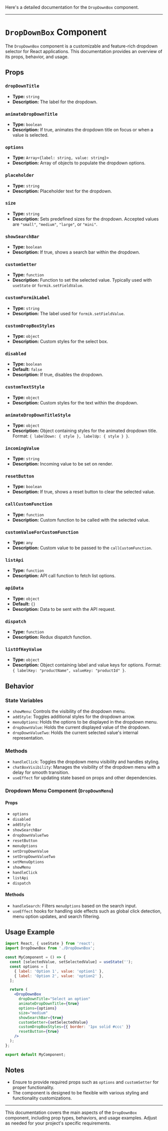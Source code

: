 Here's a detailed documentation for the `DropDownBox` component.

---

# `DropDownBox` Component

The `DropDownBox` component is a customizable and feature-rich dropdown selector for React applications. This documentation provides an overview of its props, behavior, and usage.

## Props

### `dropDownTitle`
- **Type:** `string`
- **Description:** The label for the dropdown.

### `animateDropDownTitle`
- **Type:** `boolean`
- **Description:** If true, animates the dropdown title on focus or when a value is selected.

### `options`
- **Type:** `Array<{label: string, value: string}>`
- **Description:** Array of objects to populate the dropdown options.

### `placeholder`
- **Type:** `string`
- **Description:** Placeholder text for the dropdown.

### `size`
- **Type:** `string`
- **Description:** Sets predefined sizes for the dropdown. Accepted values are `"small"`, `"medium"`, `"large"`, or `"mini"`.

### `showSearchBar`
- **Type:** `boolean`
- **Description:** If true, shows a search bar within the dropdown.

### `customSetter`
- **Type:** `function`
- **Description:** Function to set the selected value. Typically used with `useState` or `formik.setFieldValue`.

### `customFormikLabel`
- **Type:** `string`
- **Description:** The label used for `formik.setFieldValue`.

### `customDropBoxStyles`
- **Type:** `object`
- **Description:** Custom styles for the select box.

### `disabled`
- **Type:** `boolean`
- **Default:** `false`
- **Description:** If true, disables the dropdown.

### `customTextStyle`
- **Type:** `object`
- **Description:** Custom styles for the text within the dropdown.

### `animateDropDownTitleStyle`
- **Type:** `object`
- **Description:** Object containing styles for the animated dropdown title. Format: `{ labelDown: { style }, labelUp: { style } }`.

### `incomingValue`
- **Type:** `string`
- **Description:** Incoming value to be set on render.

### `resetButton`
- **Type:** `boolean`
- **Description:** If true, shows a reset button to clear the selected value.

### `callCustomFunction`
- **Type:** `function`
- **Description:** Custom function to be called with the selected value.

### `customValueForCustomFunction`
- **Type:** `any`
- **Description:** Custom value to be passed to the `callCustomFunction`.

### `listApi`
- **Type:** `function`
- **Description:** API call function to fetch list options.

### `apiData`
- **Type:** `object`
- **Default:** `{}`
- **Description:** Data to be sent with the API request.

### `dispatch`
- **Type:** `function`
- **Description:** Redux dispatch function.

### `listOfKeyValue`
- **Type:** `object`
- **Description:** Object containing label and value keys for options. Format: `{ labelKey: "productName", valueKey: "productId" }`.

## Behavior

### State Variables

- `showMenu`: Controls the visibility of the dropdown menu.
- `addStyle`: Toggles additional styles for the dropdown arrow.
- `menuOptions`: Holds the options to be displayed in the dropdown menu.
- `dropDownValue`: Holds the current displayed value of the dropdown.
- `dropDownValueTwo`: Holds the current selected value's internal representation.

### Methods

- `handleClick`: Toggles the dropdown menu visibility and handles styling.
- `chatBoxVisibility`: Manages the visibility of the dropdown menu with a delay for smooth transition.
- `useEffect` for updating state based on props and other dependencies.

### Dropdown Menu Component (`DropDownMenu`)

#### Props

- `options`
- `disabled`
- `addStyle`
- `showSearchBar`
- `dropDownValueTwo`
- `resetButton`
- `menuOptions`
- `setDropDownValue`
- `setDropDownValueTwo`
- `setMenuOptions`
- `showMenu`
- `handleClick`
- `listApi`
- `dispatch`

#### Methods

- `handleSearch`: Filters `menuOptions` based on the search input.
- `useEffect` hooks for handling side effects such as global click detection, menu option updates, and search filtering.

## Usage Example

```jsx
import React, { useState } from 'react';
import DropDownBox from './DropDownBox';

const MyComponent = () => {
  const [selectedValue, setSelectedValue] = useState('');
  const options = [
    { label: 'Option 1', value: 'option1' },
    { label: 'Option 2', value: 'option2' },
  ];

  return (
    <DropDownBox
      dropDownTitle="Select an option"
      animateDropDownTitle={true}
      options={options}
      size="medium"
      showSearchBar={true}
      customSetter={setSelectedValue}
      customDropBoxStyles={{ border: '1px solid #ccc' }}
      resetButton={true}
    />
  );
};

export default MyComponent;
```

## Notes

- Ensure to provide required props such as `options` and `customSetter` for proper functionality.
- The component is designed to be flexible with various styling and functionality customizations.

---

This documentation covers the main aspects of the `DropDownBox` component, including prop types, behaviors, and usage examples. Adjust as needed for your project's specific requirements.
